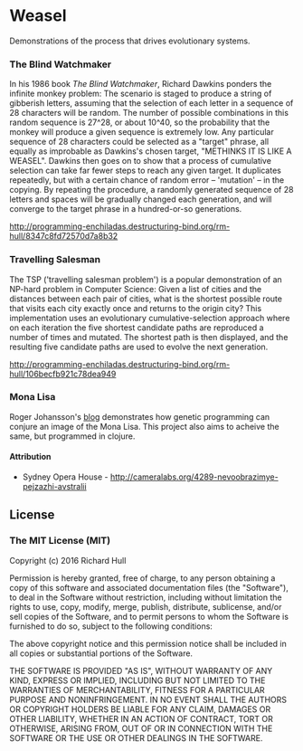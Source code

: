 # Weasel

Demonstrations of the process that drives evolutionary systems.

### The Blind Watchmaker

In his 1986 book _The Blind Watchmaker_, Richard Dawkins ponders the infinite
monkey problem: The scenario is staged to produce a string of gibberish
letters, assuming that the selection of each letter in a sequence of 28
characters will be random. The number of possible combinations in this random
sequence is 27^28, or about 10^40, so the probability that the monkey will
produce a given sequence is extremely low. Any particular sequence of 28
characters could be selected as a "target" phrase, all equally as improbable as
Dawkins's chosen target, "METHINKS IT IS LIKE A WEASEL". Dawkins then goes on
to show that a process of cumulative selection can take far fewer steps to
reach any given target. It duplicates repeatedly, but with a certain chance of
random error – 'mutation' – in the copying. By repeating the procedure, a
randomly generated sequence of 28 letters and spaces will be gradually changed
each generation, and will converge to the target phrase in a hundred-or-so
generations.

http://programming-enchiladas.destructuring-bind.org/rm-hull/8347c8fd72570d7a8b32

### Travelling Salesman

The TSP ('travelling salesman problem') is a popular demonstration of an
NP-hard problem in Computer Science: Given a list of cities and the distances
between each pair of cities, what is the shortest possible route that visits
each city exactly once and returns to the origin city? This implementation uses
an evolutionary cumulative-selection approach where on each iteration the five
shortest candidate paths are reproduced a number of times and mutated. The
shortest path is then displayed, and the resulting five candidate paths are
used to evolve the next generation.

http://programming-enchiladas.destructuring-bind.org/rm-hull/106becfb921c78dea949

### Mona Lisa

Roger Johansson's [blog](https://rogeralsing.com/2008/12/07/genetic-programming-evolution-of-mona-lisa/)
demonstrates how genetic programming can conjure an image of the Mona Lisa. This
project also aims to acheive the same, but programmed in clojure.

#### Attribution

* Sydney Opera House - http://cameralabs.org/4289-nevoobrazimye-pejzazhi-avstralii

## License

### The MIT License (MIT)

Copyright (c) 2016 Richard Hull

Permission is hereby granted, free of charge, to any person obtaining a copy of
this software and associated documentation files (the "Software"), to deal in
the Software without restriction, including without limitation the rights to
use, copy, modify, merge, publish, distribute, sublicense, and/or sell copies of
the Software, and to permit persons to whom the Software is furnished to do so,
subject to the following conditions:

The above copyright notice and this permission notice shall be included in all
copies or substantial portions of the Software.

THE SOFTWARE IS PROVIDED "AS IS", WITHOUT WARRANTY OF ANY KIND, EXPRESS OR
IMPLIED, INCLUDING BUT NOT LIMITED TO THE WARRANTIES OF MERCHANTABILITY, FITNESS
FOR A PARTICULAR PURPOSE AND NONINFRINGEMENT. IN NO EVENT SHALL THE AUTHORS OR
COPYRIGHT HOLDERS BE LIABLE FOR ANY CLAIM, DAMAGES OR OTHER LIABILITY, WHETHER
IN AN ACTION OF CONTRACT, TORT OR OTHERWISE, ARISING FROM, OUT OF OR IN
CONNECTION WITH THE SOFTWARE OR THE USE OR OTHER DEALINGS IN THE SOFTWARE.
